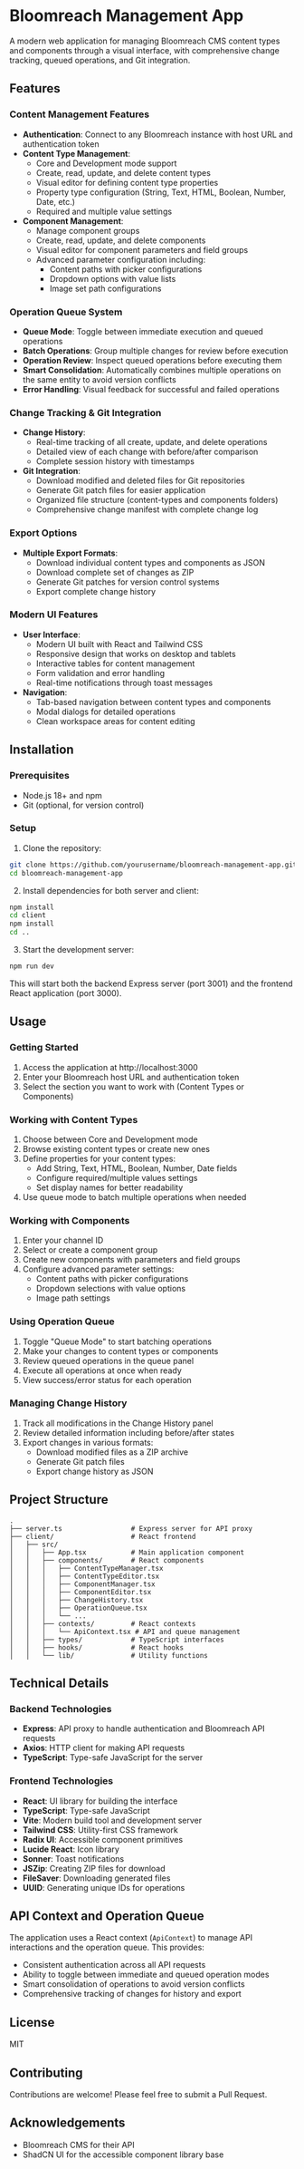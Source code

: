 # Bloomreach Management App

A modern web application for managing Bloomreach CMS content types and components through a visual interface, with comprehensive change tracking, queued operations, and Git integration.

## Features

### Content Management Features

- **Authentication**: Connect to any Bloomreach instance with host URL and authentication token
- **Content Type Management**:
  - Core and Development mode support
  - Create, read, update, and delete content types
  - Visual editor for defining content type properties
  - Property type configuration (String, Text, HTML, Boolean, Number, Date, etc.)
  - Required and multiple value settings
- **Component Management**:
  - Manage component groups
  - Create, read, update, and delete components
  - Visual editor for component parameters and field groups
  - Advanced parameter configuration including:
    - Content paths with picker configurations
    - Dropdown options with value lists
    - Image set path configurations

### Operation Queue System

- **Queue Mode**: Toggle between immediate execution and queued operations
- **Batch Operations**: Group multiple changes for review before execution
- **Operation Review**: Inspect queued operations before executing them
- **Smart Consolidation**: Automatically combines multiple operations on the same entity to avoid version conflicts
- **Error Handling**: Visual feedback for successful and failed operations

### Change Tracking & Git Integration

- **Change History**:
  - Real-time tracking of all create, update, and delete operations
  - Detailed view of each change with before/after comparison
  - Complete session history with timestamps
- **Git Integration**:
  - Download modified and deleted files for Git repositories
  - Generate Git patch files for easier application
  - Organized file structure (content-types and components folders)
  - Comprehensive change manifest with complete change log

### Export Options

- **Multiple Export Formats**:
  - Download individual content types and components as JSON
  - Download complete set of changes as ZIP
  - Generate Git patches for version control systems
  - Export complete change history

### Modern UI Features

- **User Interface**:
  - Modern UI built with React and Tailwind CSS
  - Responsive design that works on desktop and tablets
  - Interactive tables for content management
  - Form validation and error handling
  - Real-time notifications through toast messages
- **Navigation**:
  - Tab-based navigation between content types and components
  - Modal dialogs for detailed operations
  - Clean workspace areas for content editing

## Installation

### Prerequisites

- Node.js 18+ and npm
- Git (optional, for version control)

### Setup

1. Clone the repository:

```bash
git clone https://github.com/yourusername/bloomreach-management-app.git
cd bloomreach-management-app
```

2. Install dependencies for both server and client:

```bash
npm install
cd client
npm install
cd ..
```

3. Start the development server:

```bash
npm run dev
```

This will start both the backend Express server (port 3001) and the frontend React application (port 3000).

## Usage

### Getting Started

1. Access the application at http://localhost:3000
2. Enter your Bloomreach host URL and authentication token
3. Select the section you want to work with (Content Types or Components)

### Working with Content Types

1. Choose between Core and Development mode
2. Browse existing content types or create new ones
3. Define properties for your content types:
   - Add String, Text, HTML, Boolean, Number, Date fields
   - Configure required/multiple values settings
   - Set display names for better readability
4. Use queue mode to batch multiple operations when needed

### Working with Components

1. Enter your channel ID
2. Select or create a component group
3. Create new components with parameters and field groups
4. Configure advanced parameter settings:
   - Content paths with picker configurations
   - Dropdown selections with value options
   - Image path settings

### Using Operation Queue

1. Toggle "Queue Mode" to start batching operations
2. Make your changes to content types or components
3. Review queued operations in the queue panel
4. Execute all operations at once when ready
5. View success/error status for each operation

### Managing Change History

1. Track all modifications in the Change History panel
2. Review detailed information including before/after states
3. Export changes in various formats:
   - Download modified files as a ZIP archive
   - Generate Git patch files
   - Export change history as JSON

## Project Structure

```
.
├── server.ts                 # Express server for API proxy
├── client/                   # React frontend
│   ├── src/
│   │   ├── App.tsx           # Main application component
│   │   ├── components/       # React components
│   │   │   ├── ContentTypeManager.tsx
│   │   │   ├── ContentTypeEditor.tsx
│   │   │   ├── ComponentManager.tsx
│   │   │   ├── ComponentEditor.tsx
│   │   │   ├── ChangeHistory.tsx
│   │   │   ├── OperationQueue.tsx
│   │   │   └── ...
│   │   ├── contexts/         # React contexts
│   │   │   └── ApiContext.tsx # API and queue management
│   │   ├── types/            # TypeScript interfaces
│   │   ├── hooks/            # React hooks
│   │   └── lib/              # Utility functions
```

## Technical Details

### Backend Technologies

- **Express**: API proxy to handle authentication and Bloomreach API requests
- **Axios**: HTTP client for making API requests
- **TypeScript**: Type-safe JavaScript for the server

### Frontend Technologies

- **React**: UI library for building the interface
- **TypeScript**: Type-safe JavaScript
- **Vite**: Modern build tool and development server
- **Tailwind CSS**: Utility-first CSS framework
- **Radix UI**: Accessible component primitives
- **Lucide React**: Icon library
- **Sonner**: Toast notifications
- **JSZip**: Creating ZIP files for download
- **FileSaver**: Downloading generated files
- **UUID**: Generating unique IDs for operations

## API Context and Operation Queue

The application uses a React context (`ApiContext`) to manage API interactions and the operation queue. This provides:

- Consistent authentication across all API requests
- Ability to toggle between immediate and queued operation modes
- Smart consolidation of operations to avoid version conflicts
- Comprehensive tracking of changes for history and export

## License

MIT

## Contributing

Contributions are welcome! Please feel free to submit a Pull Request.

## Acknowledgements

- Bloomreach CMS for their API
- ShadCN UI for the accessible component library base
